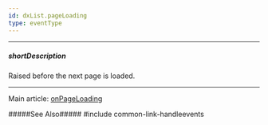 ```yaml
---
id: dxList.pageLoading
type: eventType
---
```

---
##### shortDescription
Raised before the next page is loaded.

---
Main article: [onPageLoading](/api-reference/10%20UI%20Components/dxList/1%20Configuration/onPageLoading.md '/Documentation/ApiReference/UI_Components/dxList/Configuration/#onPageLoading')

#####See Also#####
#include common-link-handleevents